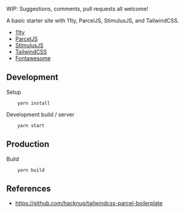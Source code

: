 WIP: Suggestions, comments, pull requests all welcome!


A basic starter site with 11ty, ParcelJS, StimulusJS, and TailwindCSS.

* [11ty](https://111ty.io)
* [ParcelJS](https://parceljs.org)
* [StimulusJS](https://stimulusjs.org)
* [TailwindCSS](https://tailwindcss.com)
* [Fontawesome](https://fontawesome.com)


## Development

Setup

		yarn install

Development build / server

		yarn start


## Production

Build

		yarn build


## References

* <https://github.com/hacknug/tailwindcss-parcel-boilerplate>
